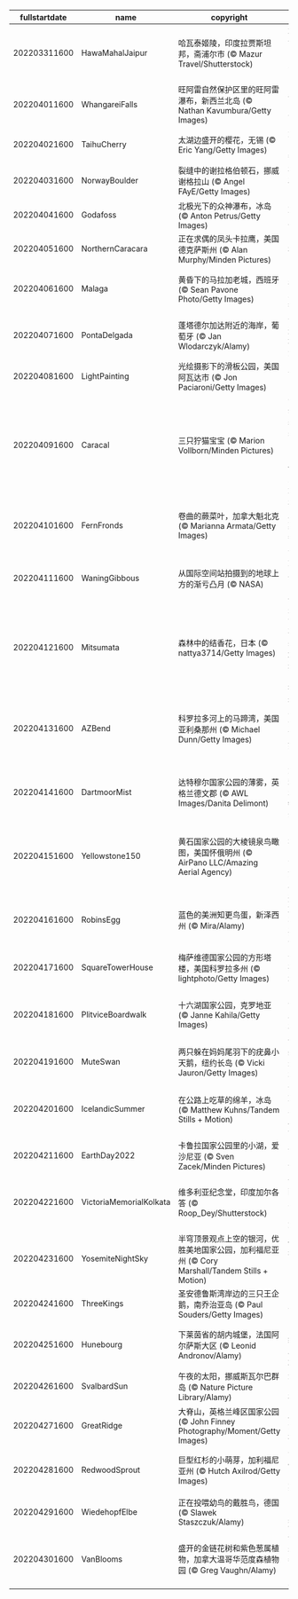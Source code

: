 |fullstartdate|name|copyright|title|image|
|--|--|--|--|--|
202203311600|HawaMahalJaipur|哈瓦泰姬陵，印度拉贾斯坦邦，斋浦尔市 (© Mazur Travel/Shutterstock)|朝向世界的皇家窗口|![](/zh-CN/2022/04/202203311600HawaMahalJaipur.jpg)|
202204011600|WhangareiFalls|旺阿雷自然保护区里的旺阿雷瀑布，新西兰北岛 (© Nathan Kavumbura/Getty Images)|野餐的好去处|![](/zh-CN/2022/04/202204011600WhangareiFalls.jpg)|
202204021600|TaihuCherry|太湖边盛开的樱花，无锡 (© Eric Yang/Getty Images)|太湖畔的春天|![](/zh-CN/2022/04/202204021600TaihuCherry.jpg)|
202204031600|NorwayBoulder|裂缝中的谢拉格伯顿石，挪威谢格拉山 (© Angel FAyE/Getty Images)|在岩石之间...|![](/zh-CN/2022/04/202204031600NorwayBoulder.jpg)|
202204041600|Godafoss|北极光下的众神瀑布，冰岛 (© Anton Petrus/Getty Images)|冰雪之地|![](/zh-CN/2022/04/202204041600Godafoss.jpg)|
202204051600|NorthernCaracara|正在求偶的凤头卡拉鹰，美国德克萨斯州 (© Alan Murphy/Minden Pictures)|初恋|![](/zh-CN/2022/04/202204051600NorthernCaracara.jpg)|
202204061600|Malaga|黄昏下的马拉加老城，西班牙 (© Sean Pavone Photo/Getty Images)|2800年历史的老城|![](/zh-CN/2022/04/202204061600Malaga.jpg)|
202204071600|PontaDelgada|蓬塔德尔加达附近的海岸，葡萄牙 (© Jan Wlodarczyk/Alamy)|去亚速尔群岛游玩|![](/zh-CN/2022/04/202204071600PontaDelgada.jpg)|
202204081600|LightPainting|光绘摄影下的滑板公园，美国阿瓦达市 (© Jon Paciaroni/Getty Images)|与光同行|![](/zh-CN/2022/04/202204081600LightPainting.jpg)|
202204091600|Caracal|三只狞猫宝宝 (© Marion Vollborn/Minden Pictures)|没错，我们看到了基因遗传的力量……|![](/zh-CN/2022/04/202204091600Caracal.jpg)|
202204101600|FernFronds|卷曲的蕨菜叶，加拿大魁北克 (© Marianna Armata/Getty Images)|在盛产蕨菜的春日里|![](/zh-CN/2022/04/202204101600FernFronds.jpg)|
202204111600|WaningGibbous|从国际空间站拍摄到的地球上方的渐亏凸月 (© NASA)|尤里之夜的凸月|![](/zh-CN/2022/04/202204111600WaningGibbous.jpg)|
202204121600|Mitsumata|森林中的结香花，日本 (© nattya3714/Getty Images)|是金色的花朵？还是造纸的灵魂？|![](/zh-CN/2022/04/202204121600Mitsumata.jpg)|
202204131600|AZBend|科罗拉多河上的马蹄湾，美国亚利桑那州 (© Michael Dunn/Getty Images)|打卡马蹄湾会带来好运吗？|![](/zh-CN/2022/04/202204131600AZBend.jpg)|
202204141600|DartmoorMist|达特穆尔国家公园的薄雾，英格兰德文郡 (© AWL Images/Danita Delimont)|大雾笼罩着达特穆尔|![](/zh-CN/2022/04/202204141600DartmoorMist.jpg)|
202204151600|Yellowstone150|黄石国家公园的大棱镜泉鸟瞰图，美国怀俄明州 (© AirPano LLC/Amazing Aerial Agency)|“美国最好的想法”起源于此|![](/zh-CN/2022/04/202204151600Yellowstone150.jpg)|
202204161600|RobinsEgg|蓝色的美洲知更鸟蛋，新泽西州 (© Mira/Alamy)|这些鸡蛋不需要染色|![](/zh-CN/2022/04/202204161600RobinsEgg.jpg)|
202204171600|SquareTowerHouse|梅萨维德国家公园的方形塔楼，美国科罗拉多州 (© lightphoto/Getty Images)|普韦布洛城堡|![](/zh-CN/2022/04/202204171600SquareTowerHouse.jpg)|
202204181600|PlitviceBoardwalk|十六湖国家公园，克罗地亚 (© Janne Kahila/Getty Images)|巴尔干湖上的木板路|![](/zh-CN/2022/04/202204181600PlitviceBoardwalk.jpg)|
202204191600|MuteSwan|两只躲在妈妈尾羽下的疣鼻小天鹅，纽约长岛 (© Vicki Jauron/Getty Images)|美丽是天生的|![](/zh-CN/2022/04/202204191600MuteSwan.jpg)|
202204201600|IcelandicSummer|在公路上吃草的绵羊，冰岛 (© Matthew Kuhns/Tandem Stills + Motion)|今天冰岛人在庆祝什么?|![](/zh-CN/2022/04/202204201600IcelandicSummer.jpg)|
202204211600|EarthDay2022|卡鲁拉国家公园里的小湖，爱沙尼亚 (© Sven Zacek/Minden Pictures)|世界之眼|![](/zh-CN/2022/04/202204211600EarthDay2022.jpg)|
202204221600|VictoriaMemorialKolkata|维多利亚纪念堂，印度加尔各答 (© Roop_Dey/Shutterstock)|一座献给皇室的纪念堂|![](/zh-CN/2022/04/202204221600VictoriaMemorialKolkata.jpg)|
202204231600|YosemiteNightSky|半穹顶景观点上空的银河，优胜美地国家公园，加利福尼亚州 (© Cory Marshall/Tandem Stills + Motion)|你能把灯关掉吗?|![](/zh-CN/2022/04/202204231600YosemiteNightSky.jpg)|
202204241600|ThreeKings|圣安德鲁斯湾岸边的三只王企鹅，南乔治亚岛 (© Paul Souders/Getty Images)|国王会议|![](/zh-CN/2022/04/202204241600ThreeKings.jpg)|
202204251600|Hunebourg|下莱茵省的胡内城堡，法国阿尔萨斯大区 (© Leonid Andronov/Alamy)|12世纪的历史遗迹|![](/zh-CN/2022/04/202204251600Hunebourg.jpg)|
202204261600|SvalbardSun|午夜的太阳，挪威斯瓦尔巴群岛 (© Nature Picture Library/Alamy)|无尽的夏夜|![](/zh-CN/2022/04/202204261600SvalbardSun.jpg)|
202204271600|GreatRidge|大脊山，英格兰峰区国家公园 (© John Finney Photography/Moment/Getty Images)|庆祝漫游权|![](/zh-CN/2022/04/202204271600GreatRidge.jpg)|
202204281600|RedwoodSprout|巨型红杉的小萌芽，加利福尼亚州 (© Hutch Axilrod/Getty Images)|潜力惊人的萌芽|![](/zh-CN/2022/04/202204281600RedwoodSprout.jpg)|
202204291600|WiedehopfElbe|正在投喂幼鸟的戴胜鸟，德国 (© Slawek Staszczuk/Alamy)|喂养时间到了|![](/zh-CN/2022/04/202204291600WiedehopfElbe.jpg)|
202204301600|VanBlooms|盛开的金链花树和紫色葱属植物，加拿大温哥华范度森植物园 (© Greg Vaughn/Alamy)|一张来自春天的快照|![](/zh-CN/2022/04/202204301600VanBlooms.jpg)|
